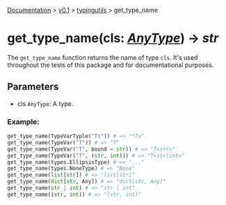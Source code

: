[Documentation](/docs/documentation.md) >
 [v0.1](/docs/0.1/version.md) >
  [typingutils](/docs/0.1/typingutils/module.md) >
   get_type_name

# get_type_name(cls: _[AnyType](any_type.md)_) -> _str_

The `get_type_name` function returns the name of type `cls`. It's used throughout the tests of this package and for documentational purposes.

## Parameters

- cls `AnyType`: A type.

### Example:
```python
get_type_name(TypeVarTyple("Ts")) # => "*Ts"
get_type_name(TypeVar("T")) # => "T"
get_type_name(TypeVar("T", bound = str)) # => "T<str>"
get_type_name(TypeVar("T", (str, int))) # => "T<str|int>"
get_type_name(types.EllipsisType) # => "..."
get_type_name(types.NoneType) # => "None"
get_type_name(list[str]) # => "list[str]"
get_type_name(dict[str, Any]) # => "dict[str, Any]"
get_type_name(str | int) # => "str | int"
get_type_name((str, int)) # => "(str, int)"
```